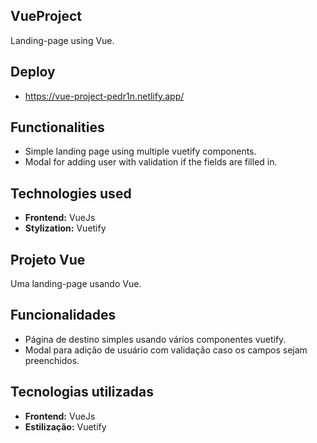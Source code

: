 <div>
  
## VueProject
Landing-page using Vue.

## Deploy
- https://vue-project-pedr1n.netlify.app/

## Functionalities
- Simple landing page using multiple vuetify components.
- Modal for adding user with validation if the fields are filled in.
  
## Technologies used
- **Frontend:** VueJs
- **Stylization:** Vuetify
</div>

<div>
  
## Projeto Vue
Uma landing-page usando Vue.
  
## Funcionalidades
- Página de destino simples usando vários componentes vuetify.
- Modal para adição de usuário com validação caso os campos sejam preenchidos.
  
## Tecnologias utilizadas
- **Frontend:** VueJs
- **Estilização:** Vuetify
</div>
